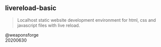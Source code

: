 ## livereload-basic

> Localhost static website development environment for html, css and javascript files with live reload.

@weaponsforge  
20200630